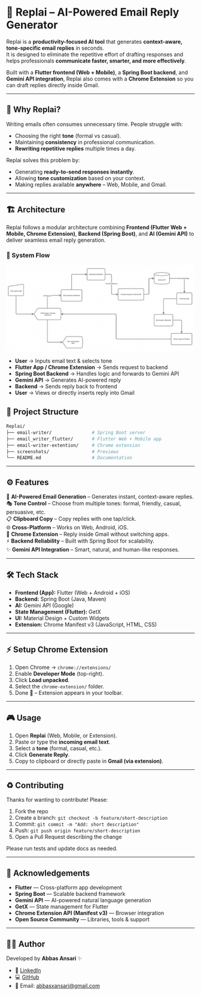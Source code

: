 # 📧 Replai – AI-Powered Email Reply Generator  

Replai is a **productivity-focused AI tool** that generates **context-aware, tone-specific email replies** in seconds.  
It is designed to eliminate the repetitive effort of drafting responses and helps professionals **communicate faster, smarter, and more effectively**.  

Built with a **Flutter frontend (Web + Mobile)**, a **Spring Boot backend**, and **Gemini API integration**, Replai also comes with a **Chrome Extension** so you can draft replies directly inside Gmail. 

---

## 🌟 Why Replai?  

Writing emails often consumes unnecessary time. People struggle with:  

- Choosing the right **tone** (formal vs casual).  
- Maintaining **consistency** in professional communication.  
- **Rewriting repetitive replies** multiple times a day.  

Replai solves this problem by:  
- Generating **ready-to-send responses instantly**.  
- Allowing **tone customization** based on your context.  
- Making replies available **anywhere** – Web, Mobile, and Gmail.  

---
## 🏗️ Architecture  

Replai follows a modular architecture combining **Frontend (Flutter Web + Mobile, Chrome Extension)**, **Backend (Spring Boot)**, and **AI (Gemini API)** to deliver seamless email reply generation.  

### 🔄 System Flow  
![Architecture Diagram](screenshots/architecture.png)  

- **User** → Inputs email text & selects tone  
- **Flutter App / Chrome Extension** → Sends request to backend  
- **Spring Boot Backend** → Handles logic and forwards to Gemini API  
- **Gemini API** → Generates AI-powered reply  
- **Backend** → Sends reply back to frontend  
- **User** → Views or directly inserts reply into Gmail

## 📂 Project Structure
```bash
Replai/
├── email-writer/               # Spring Boot server
├── email_writer_flutter/       # Flutter Web + Mobile app
├── email-writer-extention/     # Chrome extension
├── screenshots/                # Previews
└── README.md                   # Documentation
```

---

## ⚙️ Features  

🤖 **AI-Powered Email Generation** – Generates instant, context-aware replies.  
🎭 **Tone Control** – Choose from multiple tones: formal, friendly, casual, persuasive, etc.  
📋 **Clipboard Copy** – Copy replies with one tap/click.  
🌐 **Cross-Platform** – Works on Web, Android, iOS.  
🧩 **Chrome Extension** – Reply inside Gmail without switching apps.  
⚡ **Backend Reliability** – Built with Spring Boot for scalability.  
✨ **Gemini API Integration** – Smart, natural, and human-like responses.  

---

## 🛠️ Tech Stack  

- **Frontend (App):** Flutter (Web + Android + iOS)  
- **Backend:** Spring Boot (Java, Maven)  
- **AI:** Gemini API (Google)  
- **State Management (Flutter):** GetX  
- **UI:** Material Design + Custom Widgets  
- **Extension:** Chrome Manifest v3 (JavaScript, HTML, CSS)  

---

## ⚡ Setup Chrome Extension  

1. Open Chrome → `chrome://extensions/`  
2. Enable **Developer Mode** (top-right).  
3. Click **Load unpacked**.  
4. Select the `chrome-extension/` folder.  
5. Done 🚀 – Extension appears in your toolbar.  

---

## 🎮 Usage  

1. Open **Replai** (Web, Mobile, or Extension).  
2. Paste or type the **incoming email text**.  
3. Select a **tone** (formal, casual, etc.).  
4. Click **Generate Reply**.  
5. Copy to clipboard or directly paste in **Gmail (via extension)**.  

---

## ♻️ Contributing

Thanks for wanting to contribute! Please:

1. Fork the repo
2. Create a branch: `git checkout -b feature/short-description`
3. Commit: `git commit -m "Add: short description"`
4. Push: `git push origin feature/short-description`
5. Open a Pull Request describing the change

Please run tests and update docs as needed.

---

## 🙏 Acknowledgements  

- **Flutter** — Cross-platform app development  
- **Spring Boot** — Scalable backend framework  
- **Gemini API** — AI-powered natural language generation  
- **GetX** — State management for Flutter  
- **Chrome Extension API (Manifest v3)** — Browser integration  
- **Open Source Community** — Libraries, tools & support   

---

## 👨‍💻 Author  

Developed by **Abbas Ansari** ✨  
- 💼 [LinkedIn](https://www.linkedin.com/in/abbas-ansari/)  
- 💻 [GitHub](https://github.com/abbasdx)  
- 📩 Email: abbasxansari@gmail.com  
